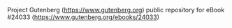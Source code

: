 Project Gutenberg (https://www.gutenberg.org) public repository for eBook #24033 (https://www.gutenberg.org/ebooks/24033)
